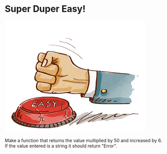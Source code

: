 # Super Duper Easy!

![alt tag](easy.png)

Make a function that returns the value multiplied by 50 and increased by 6. If the value entered is a string it should return "Error".
